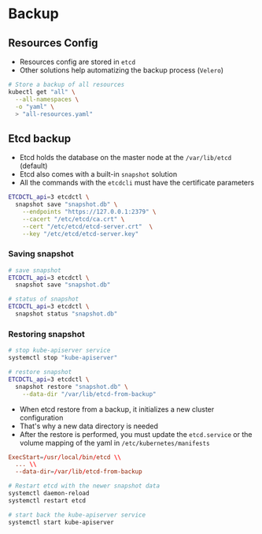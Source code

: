 # Backup

## Resources Config

- Resources config are stored in `etcd`
- Other solutions help automatizing the backup process (`Velero`)

```sh
# Store a backup of all resources
kubectl get "all" \
  --all-namespaces \
  -o "yaml" \
  > "all-resources.yaml"
```

## Etcd backup

- Etcd holds the database on the master node at the `/var/lib/etcd` (default)
- Etcd also comes with a built-in `snapshot` solution
- All the commands with the `etcdcli` must have the certificate parameters

```sh
ETCDCTL_api=3 etcdctl \
  snapshot save "snapshot.db" \
    --endpoints "https://127.0.0.1:2379" \
    --cacert "/etc/etcd/ca.crt" \
    --cert "/etc/etcd/etcd-server.crt"  \
    --key "/etc/etcd/etcd-server.key"
```

### Saving snapshot

```sh
# save snapshot
ETCDCTL_api=3 etcdctl \
  snapshot save "snapshot.db"

# status of snapshot
ETCDCTL_api=3 etcdctl \
  snapshot status "snapshot.db"
```

### Restoring snapshot

```sh
# stop kube-apiserver service
systemctl stop "kube-apiserver"

# restore snapshot
ETCDCTL_api=3 etcdctl \
  snapshot restore "snapshot.db" \
    --data-dir "/var/lib/etcd-from-backup"
```

- When etcd restore from a backup, it initializes a new cluster configuration
- That's why a new data directory is needed
- After the restore is performed, you must update the `etcd.service` or the volume mapping of the yaml in `/etc/kubernetes/manifests`

```conf
ExecStart=/usr/local/bin/etcd \\
  ... \\
  --data-dir=/var/lib/etcd-from-backup
```

```sh
# Restart etcd with the newer snapshot data
systemctl daemon-reload
systemctl restart etcd

# start back the kube-apiserver service
systemctl start kube-apiserver
```
